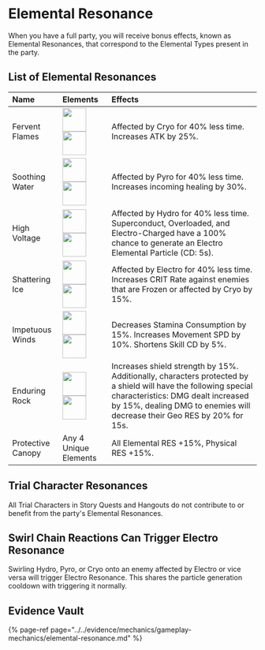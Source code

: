 # Elemental Resonance

When you have a full party, you will receive bonus effects, known as Elemental Resonances, that correspond to the Elemental Types present in the party.  

## List of Elemental Resonances

| Name | Elements | Effects |
| :--- | :--- | :--- |
| Fervent Flames | <img src="../../.gitbook/assets/element_pyro.png" width="48"><img src="../../.gitbook/assets/element_pyro.png" width="48"> | Affected by Cryo for 40% less time. Increases ATK by 25%. |
| Soothing Water | <img src="../../.gitbook/assets/element_hydro.png" width="48"><img src="../../.gitbook/assets/element_hydro.png" width="48"> | Affected by Pyro for 40% less time. Increases incoming healing by 30%. |
| High Voltage | <img src="../../.gitbook/assets/element_electro.png" width="48"><img src="../../.gitbook/assets/element_electro.png" width="48"> | Affected by Hydro for 40% less time. Superconduct, Overloaded, and Electro-Charged have a 100% chance to generate an Electro Elemental Particle (CD: 5s). |
| Shattering Ice | <img src="../../.gitbook/assets/element_cryo.png" width="48"><img src="../../.gitbook/assets/element_cryo.png" width="48"> | Affected by Electro for 40% less time. Increases CRIT Rate against enemies that are Frozen or affected by Cryo by 15%. |
| Impetuous Winds | <img src="../../.gitbook/assets/element_anemo.png" width="48"><img src="../../.gitbook/assets/element_anemo.png" width="48"> | Decreases Stamina Consumption by 15%. Increases Movement SPD by 10%. Shortens Skill CD by 5%. |
| Enduring Rock | <img src="../../.gitbook/assets/element_geo (1).png" width="48"><img src="../../.gitbook/assets/element_geo (1).png" width="48"> | Increases shield strength by 15%. Additionally, characters protected by a shield will have the following special characteristics: DMG dealt increased by 15%, dealing DMG to enemies will decrease their Geo RES by 20% for 15s. |
| Protective Canopy | Any 4 Unique Elements | All Elemental RES +15%, Physical RES +15%. |

## Trial Character Resonances

All Trial Characters in Story Quests and Hangouts do not contribute to or benefit from the party's Elemental Resonances.

## Swirl Chain Reactions Can Trigger Electro Resonance  

Swirling Hydro, Pyro, or Cryo onto an enemy affected by Electro or vice versa will trigger Electro Resonance. This shares the particle generation cooldown with triggering it normally.  

## Evidence Vault

{% page-ref page="../../evidence/mechanics/gameplay-mechanics/elemental-resonance.md" %}
